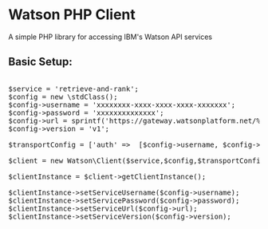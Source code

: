 # Watson PHP Client
A simple PHP library for accessing IBM's Watson API services


## Basic Setup:


<pre>

$service = 'retrieve-and-rank';
$config = new \stdClass();
$config->username = 'xxxxxxxx-xxxx-xxxx-xxxx-xxxxxxx';
$config->password = 'xxxxxxxxxxxxxx';
$config->url = sprintf('https://gateway.watsonplatform.net/%s/api',$service);
$config->version = 'v1';

$transportConfig = ['auth' =>  [$config->username, $config->password]];

$client = new Watson\Client($service,$config,$transportConfig);

$clientInstance = $client->getClientInstance();

$clientInstance->setServiceUsername($config->username);
$clientInstance->setServicePassword($config->password);
$clientInstance->setServiceUrl($config->url);
$clientInstance->setServiceVersion($config->version);